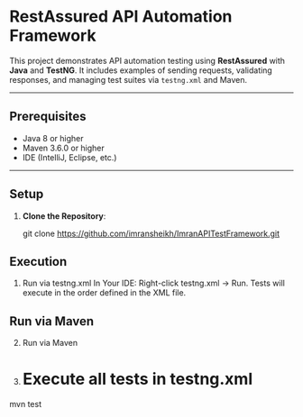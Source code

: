# RestAssured API Automation Framework

This project demonstrates API automation testing using **RestAssured** with **Java** and **TestNG**. It includes examples of sending requests, validating responses, and managing test suites via `testng.xml` and Maven.

---

## **Prerequisites**
- Java 8 or higher
- Maven 3.6.0 or higher
- IDE (IntelliJ, Eclipse, etc.)

---

## **Setup**
1. **Clone the Repository**:
   
   git clone https://github.com/imransheikh/ImranAPITestFramework.git


## **Execution**
1. Run via testng.xml
In Your IDE:
Right-click testng.xml → Run.
Tests will execute in the order defined in the XML file.

## **Run via Maven**

2. Run via Maven
3. # Execute all tests in testng.xml
mvn test


